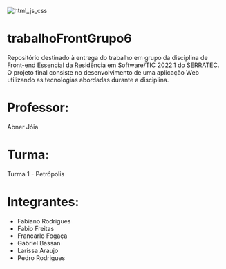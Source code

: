 ![html_js_css](https://user-images.githubusercontent.com/100969819/167235584-27d37a3d-06c3-41c7-9fd1-45957ba42452.png)

# trabalhoFrontGrupo6
Repositório destinado à entrega do trabalho em grupo da disciplina de Front-end Essencial da Residência em Software/TIC 2022.1 do SERRATEC. O projeto final consiste no desenvolvimento de uma aplicação Web utilizando as tecnologias abordadas durante a disciplina.

# Professor:
Abner Jóia

# Turma:
Turma 1 - Petrópolis

# Integrantes:
- Fabiano Rodrigues
- Fabio Freitas
- Francarlo Fogaça
- Gabriel Bassan
- Larissa Araujo
- Pedro Rodrigues
